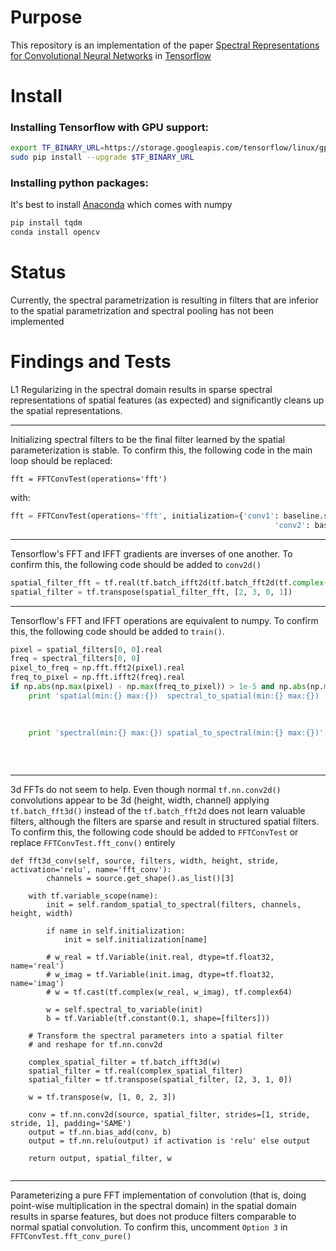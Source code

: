 # Purpose
This repository is an implementation of the paper [Spectral Representations for Convolutional Neural Networks](http://arxiv.org/abs/1506.03767) in [Tensorflow](http://tensorflow.org/)

# Install
### Installing Tensorflow with GPU support:
```bash
export TF_BINARY_URL=https://storage.googleapis.com/tensorflow/linux/gpu/tensorflow-0.9.0rc0-cp27-none-linux_x86_64.whl
sudo pip install --upgrade $TF_BINARY_URL
```

### Installing python packages:
It's best to install [Anaconda](https://www.continuum.io/downloads) which comes with numpy
```bash
pip install tqdm
conda install opencv
```

# Status
Currently, the spectral parametrization is resulting in filters that are inferior to the spatial parametrization and spectral pooling has not been implemented

# Findings and Tests

L1 Regularizing in the spectral domain results in sparse spectral representations of spatial features (as expected) and significantly cleans up the spatial representations.

---

Initializing spectral filters to be the final filter learned by the spatial parameterization is stable.
To confirm this, the following code in the main loop should be replaced:
```
fft = FFTConvTest(operations='fft')
```
with:
```python
fft = FFTConvTest(operations='fft', initialization={'conv1': baseline.spectral_conv1.eval(session=baseline.sess),
                                                           'conv2': baseline.spectral_conv2.eval(session=baseline.sess)})
```
---
Tensorflow's FFT and IFFT gradients are inverses of one another.
To confirm this, the following code should be added to `conv2d()`
```python
spatial_filter_fft = tf.real(tf.batch_ifft2d(tf.batch_fft2d(tf.complex(spatial_filter_for_fft, spatial_filter_for_fft * 0.0))))
spatial_filter = tf.transpose(spatial_filter_fft, [2, 3, 0, 1])
```
---
Tensorflow's FFT and IFFT  operations are equivalent to numpy. 
To confirm this, the following code should be added to `train()`.
```python
pixel = spatial_filters[0, 0].real
freq = spectral_filters[0, 0]
pixel_to_freq = np.fft.fft2(pixel).real
freq_to_pixel = np.fft.ifft2(freq).real
if np.abs(np.max(pixel) - np.max(freq_to_pixel)) > 1e-5 and np.abs(np.min(freq.real) - np.max(pixel_to_freq)) > 1e-5:
    print 'spatial(min:{} max:{})  spectral_to_spatial(min:{} max:{}) '.format(np.min(pixel),
                                                                               np.max(pixel),
                                                                               np.min(freq_to_pixel),
                                                                               np.max(freq_to_pixel))
    print 'spectral(min:{} max:{}) spatial_to_spectral(min:{} max:{})'.format(np.min(freq.real),
                                                                              np.max(freq.real),
                                                                              np.min(pixel_to_freq),
                                                                              np.max(pixel_to_freq))
```
---
3d FFTs do not seem to help. Even though normal `tf.nn.conv2d()` convolutions appear to be 3d (height, width, channel)
applying `tf.batch_fft3d()` instead of the `tf.batch_fft2d` does not learn valuable filters, although the filters are sparse and result in structured spatial filters.
To confirm this, the following code should be added to `FFTConvTest` or replace `FFTConvTest.fft_conv()` entirely
```
def fft3d_conv(self, source, filters, width, height, stride, activation='relu', name='fft_conv'):
        channels = source.get_shape().as_list()[3]

    with tf.variable_scope(name):
        init = self.random_spatial_to_spectral(filters, channels, height, width)

        if name in self.initialization:
            init = self.initialization[name]

        # w_real = tf.Variable(init.real, dtype=tf.float32, name='real')
        # w_imag = tf.Variable(init.imag, dtype=tf.float32, name='imag')
        # w = tf.cast(tf.complex(w_real, w_imag), tf.complex64)

        w = self.spectral_to_variable(init)
        b = tf.Variable(tf.constant(0.1, shape=[filters]))

    # Transform the spectral parameters into a spatial filter
    # and reshape for tf.nn.conv2d

    complex_spatial_filter = tf.batch_ifft3d(w)
    spatial_filter = tf.real(complex_spatial_filter)
    spatial_filter = tf.transpose(spatial_filter, [2, 3, 1, 0])

    w = tf.transpose(w, [1, 0, 2, 3])

    conv = tf.nn.conv2d(source, spatial_filter, strides=[1, stride, stride, 1], padding='SAME')
    output = tf.nn.bias_add(conv, b)
    output = tf.nn.relu(output) if activation is 'relu' else output

    return output, spatial_filter, w
    
```
---
Parameterizing a pure FFT implementation of convolution (that is, doing point-wise multiplication in the spectral domain) in
the spatial domain results in sparse features, but does not produce filters comparable to normal spatial convolution.
To confirm this, uncomment `Option 3` in `FFTConvTest.fft_conv_pure()`